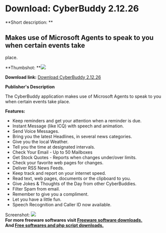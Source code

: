 # Download: CyberBuddy 2.12.26

**Short description: **

## Makes use of Microsoft Agents to speak to you when certain events take
place.

  
**Thumbshot: **![](http://www.freewarefiles.com/screenshot/pix1p1_md.gif)   
  
**Download link:** [Download CyberBuddy 2.12.26](http://freesoftwares.boysofts.com/CyberBuddy_program_19146.html)  
  

**Publisher's Description**  
  

The CyberBuddy application makes use of Microsoft Agents to speak to you when
certain events take place.

**Features:**

  * Keep reminders and get your attention when a reminder is due. 
  * Instant Message (like ICQ) with speech and animation. 
  * Send Voice Messages. 
  * Bring you the latest Headlines, in several news categories. 
  * Give you the local Weather. 
  * Tell you the time at designated intervals. 
  * Check Your Email - Up to 50 Mailboxes 
  * Get Stock Quotes - Reports when changes under/over limits. 
  * Check your favorite web pages for changes. 
  * Deliver RSS News Feeds. 
  * Keep track and report on your internet speed. 
  * Read text, web pages, documents or the clipboard to you. 
  * Give Jokes & Thoughts of the Day from other CyberBuddies. 
  * Filter Spam from email. 
  * Remember to give you a compliment. 
  * Let you have a little fun. 
  * Speech Recognition and Caller ID now available. 

  
  
Screenshot: ![](http://www.freewarefiles.com/screenshot/pix1p1.gif)  
**For more freeware softwares visit [Freeware software downloads.](http://freesoftwares.boysofts.com/)**   
**And [Free softwares and php script downloads.](http://www.boysofts.com/)**

